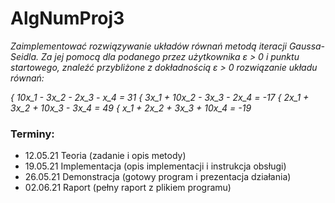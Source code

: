 # AlgNumProj3

_Zaimplementować rozwiązywanie układów równań metodą iteracji Gaussa-Seidla. Za jej pomocą dla podanego przez użytkownika &epsilon; > 0 i punktu startowego, znaleźć przybliżone z dokładnością &epsilon; > 0 rozwiązanie układu równań:_

_{ 10x_1 - 3x_2 - 2x_3 - x_4 = 31_
_{ 3x_1 + 10x_2 - 3x_3 - 2x_4 = -17_
_{ 2x_1 + 3x_2 + 10x_3 - 3x_4 = 49_
_{ x_1 + 2x_2 + 3x_3 + 10x_4 = -19_

### Terminy:
- 12.05.21 Teoria (zadanie i opis metody)
- 19.05.21 Implementacja (opis implementacji i instrukcja obsługi)
- 26.05.21 Demonstracja (gotowy program i prezentacja działania)
- 02.06.21 Raport (pełny raport z plikiem programu)

